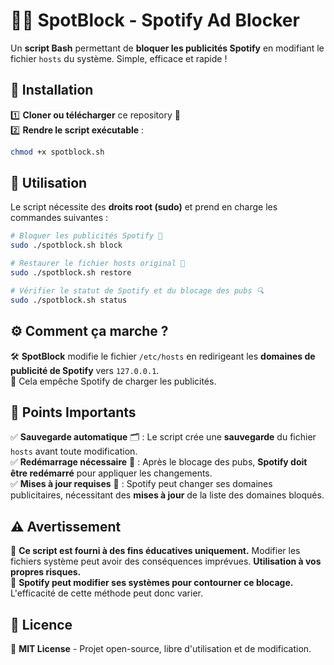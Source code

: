 # 🚫🎵 SpotBlock - Spotify Ad Blocker  

Un **script Bash** permettant de **bloquer les publicités Spotify** en modifiant le fichier `hosts` du système. Simple, efficace et rapide !  

## 🔧 Installation  

1️⃣ **Cloner ou télécharger** ce repository 📂  
2️⃣ **Rendre le script exécutable** :  
   ```bash
   chmod +x spotblock.sh
   ```

## 🚀 Utilisation  

Le script nécessite des **droits root (sudo)** et prend en charge les commandes suivantes :  

```bash
# Bloquer les publicités Spotify 🚫
sudo ./spotblock.sh block  

# Restaurer le fichier hosts original 🔄
sudo ./spotblock.sh restore  

# Vérifier le statut de Spotify et du blocage des pubs 🔍
sudo ./spotblock.sh status  
```

## ⚙️ Comment ça marche ?  

🛠️ **SpotBlock** modifie le fichier `/etc/hosts` en redirigeant les **domaines de publicité de Spotify** vers `127.0.0.1`.  
🚫 Cela empêche Spotify de charger les publicités.  

## 🔴 Points Importants  

✅ **Sauvegarde automatique** 🗂️ : Le script crée une **sauvegarde** du fichier `hosts` avant toute modification.  
✅ **Redémarrage nécessaire** 🔄 : Après le blocage des pubs, **Spotify doit être redémarré** pour appliquer les changements.  
✅ **Mises à jour requises** 🔄 : Spotify peut changer ses domaines publicitaires, nécessitant des **mises à jour** de la liste des domaines bloqués.  

## ⚠️ Avertissement  

📢 **Ce script est fourni à des fins éducatives uniquement.** Modifier les fichiers système peut avoir des conséquences imprévues. **Utilisation à vos propres risques.**  
📡 **Spotify peut modifier ses systèmes pour contourner ce blocage.** L'efficacité de cette méthode peut donc varier.  

## 📜 Licence  

📝 **MIT License** - Projet open-source, libre d'utilisation et de modification.  
